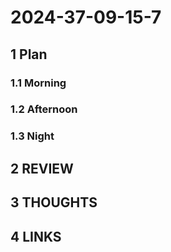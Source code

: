 # 2024-37-09-15-7

## 1 Plan

### 1.1 Morning

### 1.2 Afternoon

### 1.3 Night

## 2 REVIEW

## 3 THOUGHTS

## 4 LINKS
